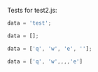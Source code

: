 Tests for test2.js:

```javascript
data = 'test';
```

```javascript
data = [];
```

```javascript
data = ['q', 'w', 'e', ''];
```

```javascript
data = ['q', 'w',,,,'e']
```
